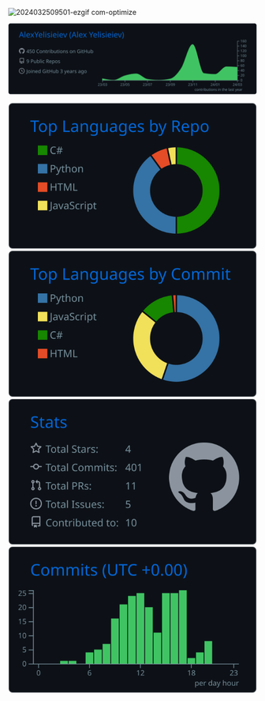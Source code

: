 
![2024032509501-ezgif com-optimize](https://github.com/AlexYelisieiev/AlexYelisieiev/assets/62658287/de186acc-9b2f-4b29-bba2-851046c53170)

<img src="https://raw.githubusercontent.com/AlexYelisieiev/AlexYelisieiev/master/profile-summary-card-output/github_dark/0-profile-details.svg" width=684px>

![](https://raw.githubusercontent.com/AlexYelisieiev/AlexYelisieiev/master/profile-summary-card-output/github_dark/1-repos-per-language.svg) ![](https://raw.githubusercontent.com/AlexYelisieiev/AlexYelisieiev/master/profile-summary-card-output/github_dark/2-most-commit-language.svg)
![](https://raw.githubusercontent.com/AlexYelisieiev/AlexYelisieiev/master/profile-summary-card-output/github_dark/3-stats.svg) ![](https://raw.githubusercontent.com/AlexYelisieiev/AlexYelisieiev/master/profile-summary-card-output/github_dark/4-productive-time.svg)
